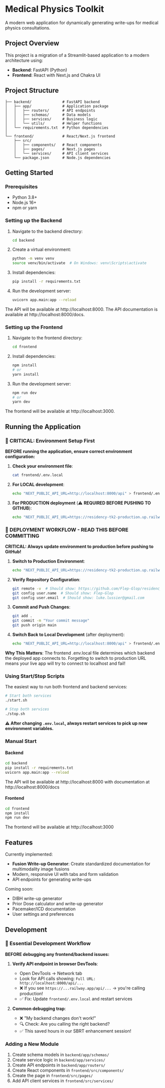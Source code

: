 # Medical Physics Toolkit

A modern web application for dynamically generating write-ups for medical physics consultations.

## Project Overview

This project is a migration of a Streamlit-based application to a modern architecture using:
- **Backend**: FastAPI (Python)
- **Frontend**: React with Next.js and Chakra UI

## Project Structure

```
├── backend/              # FastAPI backend
│   ├── app/              # Application package
│   │   ├── routers/      # API endpoints
│   │   ├── schemas/      # Data models
│   │   ├── services/     # Business logic
│   │   └── utils/        # Helper functions
│   └── requirements.txt  # Python dependencies
│
└── frontend/             # React/Next.js frontend
    ├── src/
    │   ├── components/   # React components
    │   ├── pages/        # Next.js pages
    │   └── services/     # API client services
    └── package.json      # Node.js dependencies
```

## Getting Started

### Prerequisites

- Python 3.8+
- Node.js 16+
- npm or yarn

### Setting up the Backend

1. Navigate to the backend directory:
   ```bash
   cd backend
   ```

2. Create a virtual environment:
   ```bash
   python -m venv venv
   source venv/bin/activate  # On Windows: venv\Scripts\activate
   ```

3. Install dependencies:
   ```bash
   pip install -r requirements.txt
   ```

4. Run the development server:
   ```bash
   uvicorn app.main:app --reload
   ```

The API will be available at http://localhost:8000. The API documentation is available at http://localhost:8000/docs.

### Setting up the Frontend

1. Navigate to the frontend directory:
   ```bash
   cd frontend
   ```

2. Install dependencies:
   ```bash
   npm install
   # or
   yarn install
   ```

3. Run the development server:
   ```bash
   npm run dev
   # or
   yarn dev
   ```

The frontend will be available at http://localhost:3000.

## Running the Application

### 🚨 CRITICAL: Environment Setup First

**BEFORE running the application, ensure correct environment configuration:**

1. **Check your environment file**:
   ```bash
   cat frontend/.env.local
   ```

2. **For LOCAL development**:
   ```bash
   echo "NEXT_PUBLIC_API_URL=http://localhost:8000/api" > frontend/.env.local
   ```

3. **For PRODUCTION deployment** (⚠️ **REQUIRED BEFORE PUSHING TO GITHUB**):
   ```bash
   echo "NEXT_PUBLIC_API_URL=https://residency-tk2-production.up.railway.app/api" > frontend/.env.local
   ```

### 🚨 DEPLOYMENT WORKFLOW - READ THIS BEFORE COMMITTING

**CRITICAL: Always update environment to production before pushing to GitHub!**

1. **Switch to Production Environment**:
   ```bash
   echo "NEXT_PUBLIC_API_URL=https://residency-tk2-production.up.railway.app/api" > frontend/.env.local
   ```

2. **Verify Repository Configuration**:
   ```bash
   git remote -v  # Should show: https://github.com/Flep-Glop/residency-tk2.git
   git config user.name  # Should show: Flep-Glop
   git config user.email  # Should show: luke.lussier@gmail.com
   ```

3. **Commit and Push Changes**:
   ```bash
   git add .
   git commit -m "Your commit message"
   git push origin main
   ```

4. **Switch Back to Local Development** (after deployment):
   ```bash
   echo "NEXT_PUBLIC_API_URL=http://localhost:8000/api" > frontend/.env.local
   ```

**Why This Matters**: The frontend .env.local file determines which backend the deployed app connects to. Forgetting to switch to production URL means your live app will try to connect to localhost and fail!

### Using Start/Stop Scripts
The easiest way to run both frontend and backend services:

```bash
# Start both services
./start.sh

# Stop both services
./stop.sh
```

**⚠️ After changing `.env.local`, always restart services to pick up new environment variables.**

### Manual Start

#### Backend
```bash
cd backend
pip install -r requirements.txt
uvicorn app.main:app --reload
```
The API will be available at http://localhost:8000 with documentation at http://localhost:8000/docs

#### Frontend
```bash
cd frontend
npm install
npm run dev
```
The frontend will be available at http://localhost:3000

## Features

Currently implemented:

- **Fusion Write-up Generator**: Create standardized documentation for multimodality image fusions
- Modern, responsive UI with tabs and form validation
- API endpoints for generating write-ups

Coming soon:

- DIBH write-up generator
- Prior Dose calculator and write-up generator
- Pacemaker/ICD documentation
- User settings and preferences

## Development

### 🚨 Essential Development Workflow

**BEFORE debugging any frontend/backend issues:**

1. **Verify API endpoint in browser DevTools**:
   - Open DevTools → Network tab
   - Look for API calls showing: `Full URL: http://localhost:8000/api/...`
   - ❌ If you see `https://...railway.app/api/...` → you're calling production!
   - ✅ Fix: Update `frontend/.env.local` and restart services

2. **Common debugging trap**:
   - ❌ "My backend changes don't work!" 
   - 🔍 Check: Are you calling the right backend?
   - ✅ This saved hours in our SBRT enhancement session!

### Adding a New Module

1. Create schema models in `backend/app/schemas/`
2. Create service logic in `backend/app/services/`
3. Create API endpoints in `backend/app/routers/`
4. Create React components in `frontend/src/components/`
5. Create the page in `frontend/src/pages/`
6. Add API client services in `frontend/src/services/` 